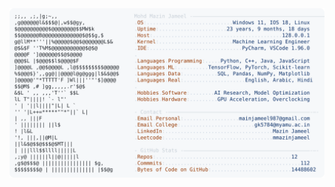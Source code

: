 <picture>
  <source srcset="https://raw.githubusercontent.com/mmazinjameel/mmazinjameel/main/dark_mode.svg?v=1755922330" media="(prefers-color-scheme: dark)">
  <img src="https://raw.githubusercontent.com/mmazinjameel/mmazinjameel/main/light_mode.svg?v=1755922330">
</picture>
